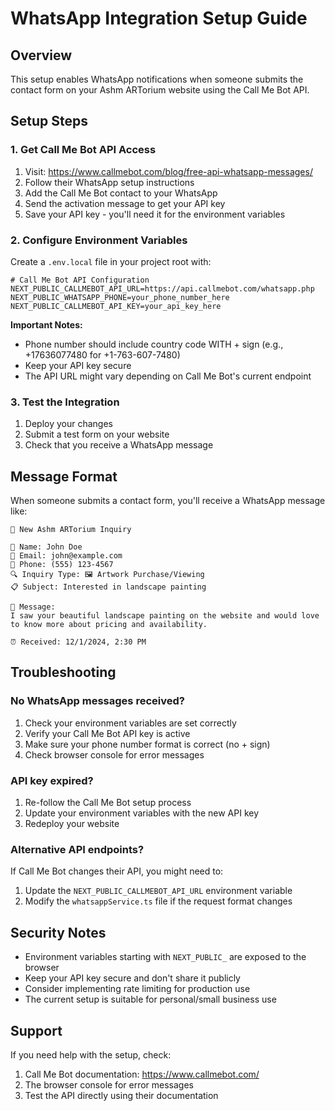 # WhatsApp Integration Setup Guide

## Overview
This setup enables WhatsApp notifications when someone submits the contact form on your Ashm ARTorium website using the Call Me Bot API.

## Setup Steps

### 1. Get Call Me Bot API Access
1. Visit: https://www.callmebot.com/blog/free-api-whatsapp-messages/
2. Follow their WhatsApp setup instructions
3. Add the Call Me Bot contact to your WhatsApp
4. Send the activation message to get your API key
5. Save your API key - you'll need it for the environment variables

### 2. Configure Environment Variables
Create a `.env.local` file in your project root with:

```env
# Call Me Bot API Configuration
NEXT_PUBLIC_CALLMEBOT_API_URL=https://api.callmebot.com/whatsapp.php
NEXT_PUBLIC_WHATSAPP_PHONE=your_phone_number_here
NEXT_PUBLIC_CALLMEBOT_API_KEY=your_api_key_here
```

**Important Notes:**
- Phone number should include country code WITH + sign (e.g., +17636077480 for +1-763-607-7480)
- Keep your API key secure
- The API URL might vary depending on Call Me Bot's current endpoint

### 3. Test the Integration
1. Deploy your changes
2. Submit a test form on your website
3. Check that you receive a WhatsApp message

## Message Format
When someone submits a contact form, you'll receive a WhatsApp message like:

```
🎨 New Ashm ARTorium Inquiry

👤 Name: John Doe
📧 Email: john@example.com
📱 Phone: (555) 123-4567
🔍 Inquiry Type: 🖼️ Artwork Purchase/Viewing
📋 Subject: Interested in landscape painting

💬 Message:
I saw your beautiful landscape painting on the website and would love to know more about pricing and availability.

⏰ Received: 12/1/2024, 2:30 PM
```

## Troubleshooting

### No WhatsApp messages received?
1. Check your environment variables are set correctly
2. Verify your Call Me Bot API key is active
3. Make sure your phone number format is correct (no + sign)
4. Check browser console for error messages

### API key expired?
1. Re-follow the Call Me Bot setup process
2. Update your environment variables with the new API key
3. Redeploy your website

### Alternative API endpoints?
If Call Me Bot changes their API, you might need to:
1. Update the `NEXT_PUBLIC_CALLMEBOT_API_URL` environment variable
2. Modify the `whatsappService.ts` file if the request format changes

## Security Notes
- Environment variables starting with `NEXT_PUBLIC_` are exposed to the browser
- Keep your API key secure and don't share it publicly
- Consider implementing rate limiting for production use
- The current setup is suitable for personal/small business use

## Support
If you need help with the setup, check:
1. Call Me Bot documentation: https://www.callmebot.com/
2. The browser console for error messages
3. Test the API directly using their documentation
